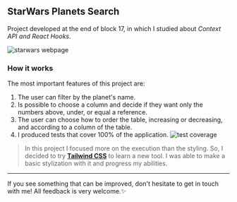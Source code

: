 ## StarWars Planets Search

Project developed at the end of block 17, in which I studied about _Context API and React Hooks_.

![starwars webpage](https://user-images.githubusercontent.com/99998543/178790371-f34805b5-3251-442d-b758-b1bf7467dda0.gif)

### How it works
The most important features of this project are:
1. The user can filter by the planet's name.
2. Is possible to choose a column and decide if they want only the numbers above, under, or equal a reference.
3. The user can choose how to order the table, increasing or decreasing, and according to a column of the table.
4. I produced tests that cover 100% of the application.
![test coverage](https://user-images.githubusercontent.com/99998543/178771567-2f3ea1c2-4198-4da4-ab7b-eb9f360e526d.png)

> In this project I focused more on the execution than the styling. So, I decided to try **[Tailwind CSS](https://tailwindcss.com/)** to learn a new tool. I was able to make a basic stylization with it and progress my abilities.

----------

If you see something that can be improved, don't hesitate to get in touch with me! All feedback is very welcome.:sparkles: